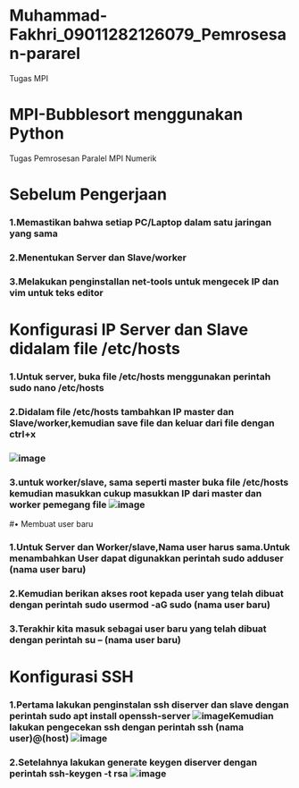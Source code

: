 # Muhammad-Fakhri_09011282126079_Pemrosesan-pararel
Tugas MPI 
# MPI-Bubblesort menggunakan Python
Tugas Pemrosesan Paralel MPI Numerik

# Sebelum Pengerjaan
### 1.Memastikan bahwa setiap PC/Laptop dalam satu jaringan yang sama 
### 2.Menentukan Server dan Slave/worker
### 3.Melakukan penginstallan net-tools untuk mengecek IP dan vim untuk teks editor

# Konfigurasi IP Server dan Slave didalam file /etc/hosts
### 1.Untuk server, buka file /etc/hosts menggunakan perintah sudo nano /etc/hosts
### 2.Didalam file /etc/hosts tambahkan IP master dan Slave/worker,kemudian save file dan keluar dari file dengan ctrl+x
### ![image](https://github.com/Bubuskwi/Muhammad-Fakhri_09011282126079_Pemrosesan-pararel/assets/150929648/3db48426-0523-4c02-ab37-dae30545f8b6)
### 3.untuk worker/slave, sama seperti master buka file /etc/hosts kemudian masukkan cukup masukkan IP dari master dan worker pemegang file ![image](https://github.com/Bubuskwi/Muhammad-Fakhri_09011282126079_Pemrosesan-pararel/assets/150929648/3d18d877-aeda-41f6-97b4-6a5cbea5cdc2)

#•	Membuat user baru
### 1.Untuk Server dan Worker/slave,Nama user harus sama.Untuk menambahkan User dapat digunakkan perintah sudo adduser (nama user baru)
### 2.Kemudian berikan akses root kepada user yang telah dibuat dengan perintah sudo usermod -aG sudo (nama user baru)
### 3.Terakhir kita masuk sebagai user baru yang telah dibuat dengan perintah su – (nama user baru)

# Konfigurasi SSH
### 1.Pertama lakukan penginstalan ssh diserver dan slave dengan perintah sudo apt install openssh-server ![image](https://github.com/Bubuskwi/Muhammad-Fakhri_09011282126079_Pemrosesan-pararel/assets/150929648/023ce009-b665-4887-a59d-2dc2151cad6b)Kemudian lakukan pengecekan ssh dengan perintah ssh (nama user)@(host) ![image](https://github.com/Bubuskwi/Muhammad-Fakhri_09011282126079_Pemrosesan-pararel/assets/150929648/403b89a5-6e4d-49ce-baa9-a738b0b172ee)
### 2.Setelahnya lakukan generate keygen diserver dengan perintah ssh-keygen -t rsa ![image](https://github.com/Bubuskwi/Muhammad-Fakhri_09011282126079_Pemrosesan-pararel/assets/150929648/00d0a2c5-e6c0-4a4f-b27a-1e0763e0eb81)
### 





